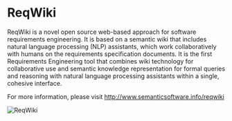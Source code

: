 ReqWiki
=======

ReqWiki is a novel open source web-based approach for software requirements engineering. It is based on a semantic wiki that includes natural language processing (NLP) assistants, which work collaboratively with humans on the requirements specification documents. It is the first Requirements Engineering tool that combines wiki technology for collaborative use and semantic knowledge representation for formal queries and reasoning with natural language processing assistants within a single, cohesive interface. 

For more information, please visit http://www.semanticsoftware.info/reqwiki

![ReqWiki](http://www.semanticsoftware.info/system/files/images/reqwiki-ui.png)